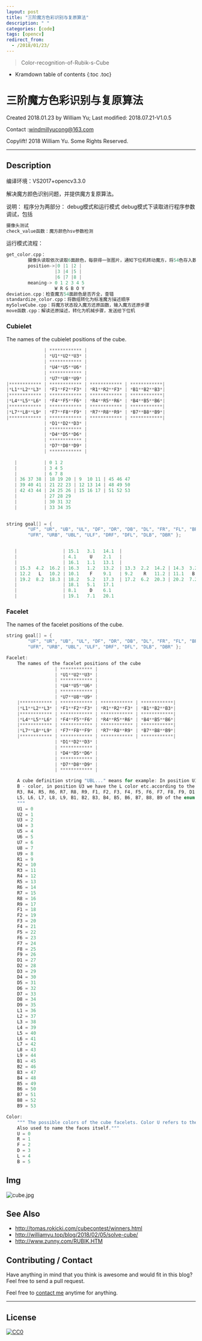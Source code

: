 ```yaml
---
layout: post
title: "三阶魔方色彩识别与复原算法"
description: " "
categories: [code]
tags: [opencv]
redirect_from:
  - /2018/01/23/
---
```


> Color-recognition-of-Rubik-s-Cube

* Kramdown table of contents
{:toc .toc}
# 三阶魔方色彩识别与复原算法

Created 2018.01.23 by William Yu; Last modified: 2018.07.21-V1.0.5

Contact :[windmillyucong@163.com](mailto:windmillyucong@163.com)

Copylift! 2018 William Yu. Some Rights Reserved.  

------

## Description

编译环境：VS2017+opencv3.3.0

解决魔方颜色识别问题，并提供魔方复原算法。

说明：
程序分为两部分：
debug模式和运行模式
debug模式下读取进行程序参数调试，包括
```c++
摄像头测试
check_value函数：魔方颜色hsv参数检测
```
运行模式流程：

```c++
get_color.cpp：
		摄像头读取依次读取6面颜色，每获得一张图片，通知下位机转动魔方，将54色存入数组
		position->|0 |1 |2 |
		          |3 |4 |5 |
		          |6 |7 |8 |
		meaning-> 0 1 2 3 4 5
		          W R G B O Y 
deviation.cpp：检查魔方54面颜色是否齐全，查错
standardize_color.cpp：将数组转化为标准魔方描述顺序
mySolveCube.cpp：将魔方状态投入魔方还原函数，输入魔方还原步骤
move函数.cpp：解读还原描述，转化为机械步骤，发送给下位机
```

### Cubielet

The names of the cubielet positions of the cube.

```c++
              | ************ |
              | *U1**U2**U3* |
              | ************ |
              | *U4**U5**U6* |
              | ************ |
              | *U7**U8**U9* |
|************ | ************ | ************ | ************|
|*L1**L2**L3* | *F1**F2**F3* | *R1**R2**F3* | *B1**B2**B3*|
|************ | ************ | ************ | ************|
|*L4**L5**L6* | *F4**F5**F6* | *R4**R5**R6* | *B4**B5**B6*|
|************ | ************ | ************ | ************|
|*L7**L8**L9* | *F7**F8**F9* | *R7**R8**R9* | *B7**B8**B9*|
|************ | ************ | ************ | ************|
              | *D1**D2**D3* |
              | ************ |
              | *D4**D5**D6* |
              | ************ |
              | *D7**D8**D9* |
              | ************ |
      
   |		  | 0 1 2
   |		  | 3 4 5
   |		  | 6 7 8
   | 36 37 38 | 18 19 20 | 9  10 11 | 45 46 47 
   | 39 40 41 | 21 22 23 | 12 13 14 | 48 49 50 
   | 42 43 44 | 24 25 26 | 15 16 17 | 51 52 53 
   |		  | 27 28 29
   |		  | 30 31 32
   |		  | 33 34 35
    

string goal[] = { 
		"UF", "UR", "UB", "UL", "DF", "DR", "DB", "DL", "FR", "FL", "BR", "BL",
		"UFR", "URB", "UBL", "ULF", "DRF", "DFL", "DLB", "DBR" };


   |		         | 15.1   3.1   14.1  |
   |		         | 4.1     U    2.1   |
   |		         | 16.1   1.1   13.1  |
   | 15.3  4.2  16.2 | 16.3   1.2   13.2  | 13.3  2.2  14.2 | 14.3  3.2  15.2
   | 12.2   L   10.2 | 10.1    F    9.1   | 9.2    R   11.2 | 11.1   B   12.1
   | 19.2  8.2  18.3 | 18.2   5.2   17.3  | 17.2  6.2  20.3 | 20.2  7.2  19.3
   |		         | 18.1   5.1   17.1
   |		         | 8.1     D    6.1
   |		         | 19.1   7.1   20.1
```

### Facelet

The names of the facelet positions of the cube.

```c++
string goal[] = { 
		"UF", "UR", "UB", "UL", "DF", "DR", "DB", "DL", "FR", "FL", "BR", "BL",
		"UFR", "URB", "UBL", "ULF", "DRF", "DFL", "DLB", "DBR" };

Facelet:
	The names of the facelet positions of the cube
				  | ************ |
			  	  | *U1**U2**U3* |
				  | ************ |
			  	  | *U4**U5**U6* |
				  | ************ |
				  | *U7**U8**U9* |
	|************ | ************ | ************ | ************|
	|*L1**L2**L3* | *F1**F2**F3* | *R1**R2**F3* | *B1**B2**B3*|
	|************ | ************ | ************ | ************|
	|*L4**L5**L6* | *F4**F5**F6* | *R4**R5**R6* | *B4**B5**B6*|
	|************ | ************ | ************ | ************|
	|*L7**L8**L9* | *F7**F8**F9* | *R7**R8**R9* | *B7**B8**B9*|
	|************ | ************ | ************ | ************|
				  | *D1**D2**D3* |
				  | ************ |
				  | *D4**D5**D6* |
				  | ************ |
				  | *D7**D8**D9* |
				  | ************ |

	A cube definition string "UBL..." means for example: In position U1 we have the U - color, in position U2 we have the
	B - color, in position U3 we have the L color etc.according to the order U1, U2, U3, U4, U5, U6, U7, U8, U9, R1, R2,
	R3, R4, R5, R6, R7, R8, R9, F1, F2, F3, F4, F5, F6, F7, F8, F9, D1, D2, D3, D4, D5, D6, D7, D8, D9, L1, L2, L3, L4,
	L5, L6, L7, L8, L9, B1, B2, B3, B4, B5, B6, B7, B8, B9 of the enum constants.
	"""
	U1 = 0
	U2 = 1
	U3 = 2
	U4 = 3
	U5 = 4
	U6 = 5
	U7 = 6
	U8 = 7
	U9 = 8
	R1 = 9
	R2 = 10
	R3 = 11
	R4 = 12
	R5 = 13
	R6 = 14
	R7 = 15
	R8 = 16
	R9 = 17
	F1 = 18
	F2 = 19
	F3 = 20
	F4 = 21
	F5 = 22
	F6 = 23
	F7 = 24
	F8 = 25
	F9 = 26
	D1 = 27
	D2 = 28
	D3 = 29
	D4 = 30
	D5 = 31
	D6 = 32
	D7 = 33
	D8 = 34
	D9 = 35
	L1 = 36
	L2 = 37
	L3 = 38
	L4 = 39
	L5 = 40
	L6 = 41
	L7 = 42
	L8 = 43
	L9 = 44
	B1 = 45
	B2 = 46
	B3 = 47
	B4 = 48
	B5 = 49
	B6 = 50
	B7 = 51
	B8 = 52
	B9 = 53

Color:
	""" The possible colors of the cube facelets. Color U refers to the color of the U(p)-face etc. 
	Also used to name the faces itself."""
	U = 0
	R = 1
	F = 2
	D = 3
	L = 4
	B = 5
```

## Img

![cube.jpg](https://github.com/YuYuCong/YuYuCong.github.io/blob/master/img/cube.jpg?raw=true)

## See Also

- <http://tomas.rokicki.com/cubecontest/winners.html>
- <http://williamyu.top/blog/2018/02/05/solve-cube/>
- <http://www.zunny.com/RUBIK.HTM>

## Contributing / Contact

Have anything in mind that you think is awesome and would fit in this blog? Feel free to send a pull request.

Feel free to [contact me](mailto:windmillyucong@163.com) anytime for anything.

-----



## License

[![CC0](http://i.creativecommons.org/p/zero/1.0/88x31.png)](http://creativecommons.org/publicdomain/zero/1.0/)

